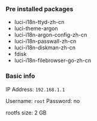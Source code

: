 ### Pre installed packages

- luci-i18n-ttyd-zh-cn 
- luci-theme-argon
- luci-i18n-argon-config-zh-cn
- luci-i18n-passwall-zh-cn
- luci-i18n-diskman-zh-cn
- fdisk
- luci-i18n-filebrowser-go-zh-cn

### Basic info

IP Address: `192.168.1.1`

Username: `root` Password: no

rootfs size: 2 GB
